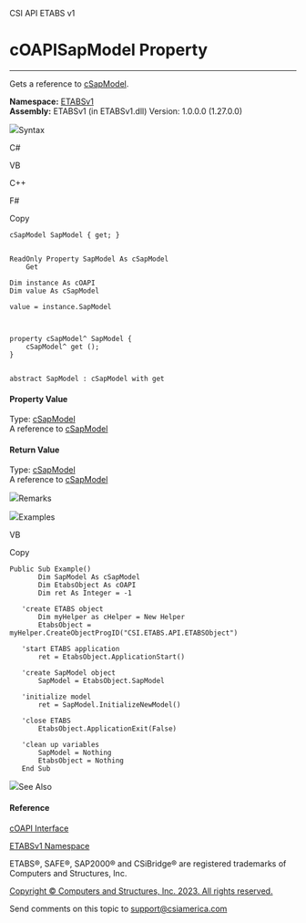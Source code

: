 ﻿

CSI API ETABS v1

# cOAPISapModel Property  
  
---  
  
Gets a reference to [cSapModel](fe0b0096-9fef-56a3-9d57-cdef76e0f611.htm).

**Namespace:** [ETABSv1](2780f1b8-2033-5289-2298-1cdb2a7508d9.htm)  
**Assembly:** ETABSv1 (in ETABSv1.dll) Version: 1.0.0.0 (1.27.0.0)

![](../icons/SectionExpanded.png)Syntax

C#

VB

C++

F#

Copy

    
    
    cSapModel SapModel { get; }
    
    
    ReadOnly Property SapModel As cSapModel
    	Get
    
    Dim instance As cOAPI
    Dim value As cSapModel
    
    value = instance.SapModel
    
    
    
    property cSapModel^ SapModel {
    	cSapModel^ get ();
    }
    
    
    abstract SapModel : cSapModel with get
    

#### Property Value

Type: [cSapModel](fe0b0096-9fef-56a3-9d57-cdef76e0f611.htm)  
A reference to [cSapModel](fe0b0096-9fef-56a3-9d57-cdef76e0f611.htm)

#### Return Value

Type: [cSapModel](fe0b0096-9fef-56a3-9d57-cdef76e0f611.htm)  
A reference to [cSapModel](fe0b0096-9fef-56a3-9d57-cdef76e0f611.htm)

![](../icons/SectionExpanded.png)Remarks

![](../icons/SectionExpanded.png)Examples

VB

Copy

    
    
    Public Sub Example()
           Dim SapModel As cSapModel
           Dim EtabsObject As cOAPI
           Dim ret As Integer = -1
    
       'create ETABS object
           Dim myHelper as cHelper = New Helper
           EtabsObject = myHelper.CreateObjectProgID("CSI.ETABS.API.ETABSObject")
    
       'start ETABS application
           ret = EtabsObject.ApplicationStart()
    
       'create SapModel object
           SapModel = EtabsObject.SapModel
    
       'initialize model
           ret = SapModel.InitializeNewModel()
    
       'close ETABS
           EtabsObject.ApplicationExit(False)
    
       'clean up variables
           SapModel = Nothing
           EtabsObject = Nothing
       End Sub

![](../icons/SectionExpanded.png)See Also

#### Reference

[cOAPI Interface](85e13e9c-4b05-a5ed-4bfe-08903fdb79e1.htm)

[ETABSv1 Namespace](2780f1b8-2033-5289-2298-1cdb2a7508d9.htm)

ETABS®, SAFE®, SAP2000® and CSiBridge® are registered trademarks of Computers
and Structures, Inc.  

[Copyright © Computers and Structures, Inc. 2023. All rights
reserved.](http://www.csiamerica.com)

Send comments on this topic to
[support@csiamerica.com](mailto:support%40csiamerica.com?Subject=CSI%20API%20ETABS%20v1)

